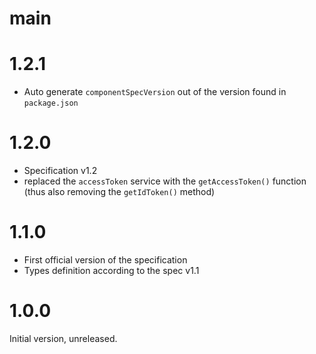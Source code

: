 # main

# 1.2.1

* Auto generate `componentSpecVersion` out of the version found in `package.json`

# 1.2.0

* Specification v1.2
* replaced the `accessToken` service with the `getAccessToken()` function (thus also removing the `getIdToken()` method)


# 1.1.0

* First official version of the specification
* Types definition according to the spec v1.1


# 1.0.0

Initial version, unreleased.
